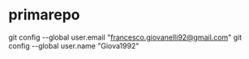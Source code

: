 # primarepo
git config --global user.email "francesco.giovanelli92@gmail.com"
git config --global user.name "Giova1992"
